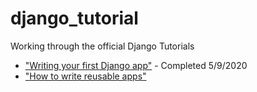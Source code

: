 # django_tutorial

Working through the official Django Tutorials

* ["Writing your first Django app"](https://docs.djangoproject.com/en/3.0/intro/tutorial01/) - Completed 5/9/2020
* ["How to write reusable apps"](https://docs.djangoproject.com/en/3.0/intro/reusable-apps/)
